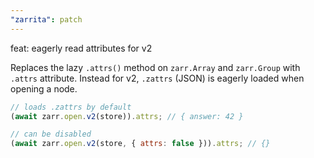 ```yaml
---
"zarrita": patch
---
```


feat: eagerly read attributes for v2

Replaces the lazy `.attrs()` method on `zarr.Array` and `zarr.Group` with `.attrs` attribute. 
Instead for v2, `.zattrs` (JSON) is eagerly loaded when opening a node.

```javascript
// loads .zattrs by default
(await zarr.open.v2(store)).attrs; // { answer: 42 }

// can be disabled
(await zarr.open.v2(store, { attrs: false })).attrs; // {}
```
